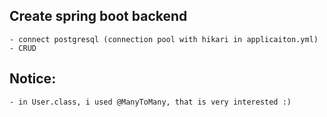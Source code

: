 ## Create spring boot backend
    - connect postgresql (connection pool with hikari in applicaiton.yml)
    - CRUD
## Notice: 
    - in User.class, i used @ManyToMany, that is very interested :)